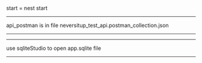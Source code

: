 start = nest start 

****
api_postman is in file neversitup_test_api.postman_collection.json
***

****
use sqliteStudio to open app.sqlite file 
****
